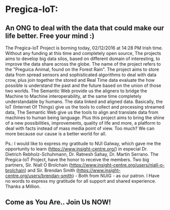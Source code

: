 # Pregica-IoT: 
## An ONG to deal with the data that could make our life better. Free your mind :)
The Pregica-IoT Project is borning today, 02/12/2016 at 14:28 PM Irish time. Without any funding at this time and completely open source, The projects aims to develop big data silos, based on different domain of interesting, to improve the data share across the globe. The name of the project refers to the "Preguica Animal, found on the Forest Rain".  The project aims to store data from spread sensors and sophisticated algorithms to deal with data crow, plus join together the stored and Real Time data evaluate the how possible is understand the past and the future based on the union of those two worlds.  The Semantic Web provide us the aligners to bridge the Machine to Machine interoperability, at the same time completely understandable by humans. The data linked and aligned data. Basically, the IoT (Internet Of Things) give us the tools to collect and processing streamed data, The Semantic Web give us the tools to align and translate data from machines to human being language.    Plus this project aims to bring the shine of a new possibilities, improvements, quality of life and more, a platform to deal with facts instead of mass media point of view. Too much? We can more because our cause is a better world for all. 

Ps.: I would like to express my gratitude to NUI Galway, which gave me the opportunity to learn (https://www.insight-centre.org/) in especial Dr. Dietrich Rebholz-Schuhmann, Dr. Ratnesh Sahay, Dr. Martin Serrano.
The Pregica-IoT Project, have the honor to receive the members. Two big partners, Sir. Niall O Brolchain (https://www.insight-centre.org/users/niall-o-brolchain) and Sir. Brendan Smith (https://www.insight-centre.org/users/brendan-smith) - Both from NUIG - as our patron. I Have no words to express my gratitude for all support and shared experience. Thanks a Million.

## Come as You Are.. Join Us NOW!


